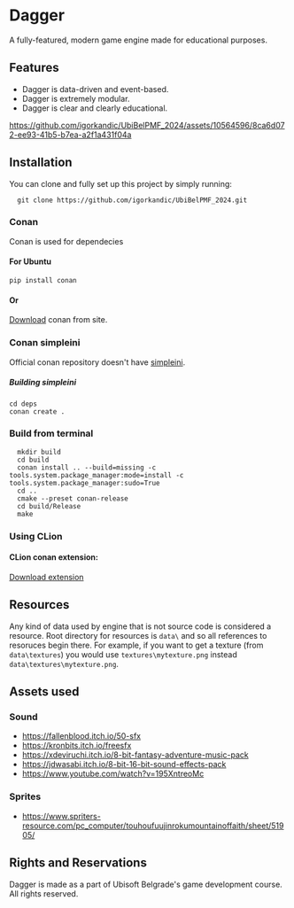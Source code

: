 # Dagger

A fully-featured, modern game engine made for educational purposes.

## Features

- Dagger is data-driven and event-based.
- Dagger is extremely modular.
- Dagger is clear and clearly educational.

  



https://github.com/igorkandic/UbiBelPMF_2024/assets/10564596/8ca6d072-ee93-41b5-b7ea-a2f1a431f04a





## Installation

You can clone and fully set up this project by simply running:

```git
  git clone https://github.com/igorkandic/UbiBelPMF_2024.git
```

### Conan 
Conan is used for dependecies
#### For Ubuntu
```shell
pip install conan
```
#### Or
[Download](https://conan.io/downloads) conan from site.
### Conan simpleini
Official conan repository doesn't have [simpleini](https://github.com/brofield/simpleini).
##### Building simpleini
```shell
cd deps
conan create .
```

### Build from terminal
```shell
  mkdir build
  cd build
  conan install .. --build=missing -c tools.system.package_manager:mode=install -c tools.system.package_manager:sudo=True
  cd ..
  cmake --preset conan-release
  cd build/Release
  make
```

### Using CLion
#### CLion conan extension:
[Download extension](https://www.jetbrains.com/help/clion/conan-plugin.html)

## Resources

Any kind of data used by engine that is not source code is considered a resource. Root directory for resources is `data\`
and so all references to resoruces begin there. For example, if you want to get a texture (from `data\textures`) you would
use `textures\mytexture.png` instead `data\textures\mytexture.png`.


## Assets used

### Sound
- https://fallenblood.itch.io/50-sfx 
- https://kronbits.itch.io/freesfx 
- https://xdeviruchi.itch.io/8-bit-fantasy-adventure-music-pack 
- https://jdwasabi.itch.io/8-bit-16-bit-sound-effects-pack 
- https://www.youtube.com/watch?v=195XntreoMc 

### Sprites
- https://www.spriters-resource.com/pc_computer/touhoufuujinrokumountainoffaith/sheet/51905/

## Rights and Reservations

Dagger is made as a part of Ubisoft Belgrade's game development course. All rights reserved.
